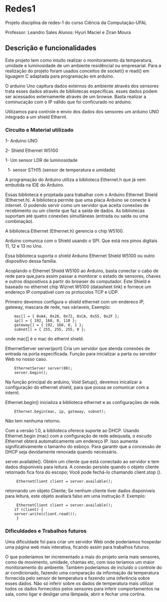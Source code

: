 # Redes1
Projeto disciplina de redes-1 do curso Ciência da Computação-UFAL

Professor: Leandro Sales
Alunos: Hyuri Maciel e Ziran Moura


<h2>Descrição e funcionalidades</h2>

Este projeto tem como intuito realizar o monitoramento da temperatura, umidade  e luminosidade de um ambiente residêncial ou empresarial. Para a realização do projeto foram usados conceitos de socket() e read() em liguagem C adaptada para programação em arduino.

O arduino Uno capitura dados externos do ambiente através dos sensores trata esses dados através de bibliotecas especificas. esses dados podem ser acessados externamente através de um browse. Basta realizar a cominucação com o IP válido que foi conficurado no arduino.


Utilizamos para controle e envio dos dados dos sensores um arduino UNO integrado a um shield Ethernt. 

<h3>Circuito e Material utilizado</h3>
   
   1- Arduino UNO
   
   2- Shield Ethernet W5100   
     
   1- Um sensor LDR de luminosidade 
   
   1- sensor STH15 (sensor de temperatura e umidade)
   

   
A programação do Arduino utiliza a biblioteca Ethernet.h que já vem embutida na IDE do Arduino.

Essas biblioteca é projetada para trabalhar com o Arduino Ethernet Shield (Ethernet.h). A biblioteca permite que uma placa Arduino se conecte à internet. O podendo servir como um servidor que aceita conexões de recebimento ou um cliente que faz a saída de dados. As bibliotecas suportam até quatro conexões simultâneas (entrada ou saída ou uma combinação).

A biblioteca Ethernet (Ethernet.h) gerencia o chip W5100. 

Arduino comunica com o Shield usando o SPI. Que está nos pinos digitais 11, 12 e 13 no Uno.

Essa biblioteca suporta o shield  Arduino Ethernet Shield W5100 ou outro dispositivo dessa família.
   
Acoplando o Ethernet Shield W5100 ao Arduino, basta conectar o cabo de rede para que,para assim passar a monitorar o estado de sensores, chaves e outros dispositivos à partir do browser do computador. Este Shield é baseado no ethernet chip Wiznet W5100 (datasheet link) e fornece um endereço IP compatível com os protocolos TCP e UDP.   

Primeiro devemos configura o shield ethernet com um endereco IP, gateway, mascara de rede, nas váriaveis, Exemplo:

        mac[] = { 0xA4, 0x28, 0x72, 0xCA, 0x55, 0x2F };
        ip[] = { 192, 168, 0, 110 };
        gateway[] = { 192, 168, 0, 1 };
        subnet[] = { 255, 255, 255, 0 };
        
onde mac[] é o mac do ethernt shield.
   
EthernetServer server(port) Cria um servidor que atenda conexões de entrada na porta especificada.
Função para inicializar a parta ou servidor Web no nosso caso.

        EthernetServer server(80);
        server.begin();
        
Na função principal do arduino, Void Setup(), devemos inicalizar a configuração do ethernet shield, para que possa se comunicar com a internt.

Ethernet.begin() inicializa a biblioteca ethernet e as configurações de rede.

        Ethernet.begin(mac, ip, gateway, subnet);
Não tem nenhuma retorno.        

Com a versão 1.0, a biblioteca oferece suporte ao DHCP. Usando Ethernet.begin (mac) com a configuração de rede adequada, o escudo Ethernet obterá automaticamente um endereço IP. Isso aumenta significativamente o tamanho do esboço. Para garantir que a concessão de DHCP seja devidamente renovada quando necessário.


server.available(). Obtém um cliente que está conectado ao servidor e tem dados disponíveis para leitura. A conexão persiste quando o objeto cliente retornado fica fora do escopo; Você pode fechá-lo chamando client.stop ().

         EthernetClient client = server.available();
         
retornando um objeto Cliente; Se nenhum cliente tiver dados disponíveis para leitura, este objeto avaliará falso em uma instrução if. Exemplo:

         EthernetClient client = server.available();
        if (client) {
        server.write(client.read());
         }   
         
<h3>Dificuldades e Trabalhos futuros</h3>
 
Uma dificuldade foi para criar um servidor Web onde poderiamos hospedar uma página web mais interativa, ficando assim para trabalhos futuros.

O que poderíamos ter incrementado a mais do projeto seria mais sensores, como de movimento, umidade, chamas etc, com isso teríamos um maior monitoramento do ambiente.
Também poderíamos de incluído o controle do ar condicionado, fazendo uma comparação da informação da temperatura fornecida pelo sensor de temperatura e fazendo uma inferência sobre esses dados. Não só inferir sobre os dados de temperatura mais utilizar todos os dados fornecidos pelos sensores para inferir comportamentos na sala, como ligar e desligar uma lâmpada, abrir e fechar uma cortina.
         
         
         
        






